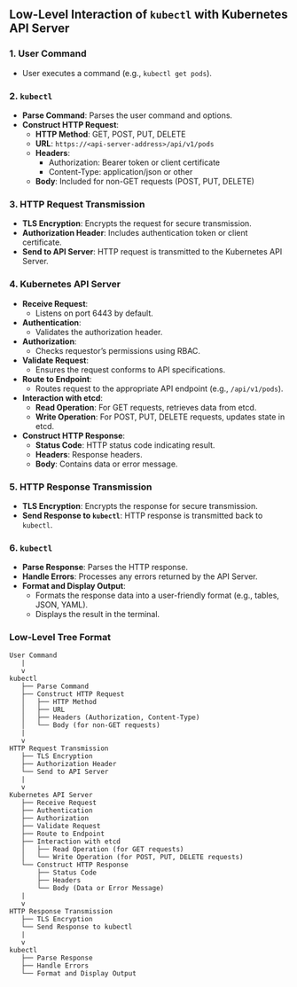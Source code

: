 ## Low-Level Interaction of `kubectl` with Kubernetes API Server

### 1. User Command
- User executes a command (e.g., `kubectl get pods`).

### 2. `kubectl`
- **Parse Command**: Parses the user command and options.
- **Construct HTTP Request**:
  - **HTTP Method**: GET, POST, PUT, DELETE
  - **URL**: `https://<api-server-address>/api/v1/pods`
  - **Headers**:
    - Authorization: Bearer token or client certificate
    - Content-Type: application/json or other
  - **Body**: Included for non-GET requests (POST, PUT, DELETE)

### 3. HTTP Request Transmission
- **TLS Encryption**: Encrypts the request for secure transmission.
- **Authorization Header**: Includes authentication token or client certificate.
- **Send to API Server**: HTTP request is transmitted to the Kubernetes API Server.

### 4. Kubernetes API Server
- **Receive Request**:
  - Listens on port 6443 by default.
- **Authentication**:
  - Validates the authorization header.
- **Authorization**:
  - Checks requestor’s permissions using RBAC.
- **Validate Request**:
  - Ensures the request conforms to API specifications.
- **Route to Endpoint**:
  - Routes request to the appropriate API endpoint (e.g., `/api/v1/pods`).
- **Interaction with etcd**:
  - **Read Operation**: For GET requests, retrieves data from etcd.
  - **Write Operation**: For POST, PUT, DELETE requests, updates state in etcd.
- **Construct HTTP Response**:
  - **Status Code**: HTTP status code indicating result.
  - **Headers**: Response headers.
  - **Body**: Contains data or error message.

### 5. HTTP Response Transmission
- **TLS Encryption**: Encrypts the response for secure transmission.
- **Send Response to `kubectl`**: HTTP response is transmitted back to `kubectl`.

### 6. `kubectl`
- **Parse Response**: Parses the HTTP response.
- **Handle Errors**: Processes any errors returned by the API Server.
- **Format and Display Output**:
  - Formats the response data into a user-friendly format (e.g., tables, JSON, YAML).
  - Displays the result in the terminal.

### Low-Level Tree Format

```plaintext
User Command
   |
   v
kubectl
   ├── Parse Command
   ├── Construct HTTP Request
   │   ├── HTTP Method
   │   ├── URL
   │   ├── Headers (Authorization, Content-Type)
   │   └── Body (for non-GET requests)
   |
   v
HTTP Request Transmission
   ├── TLS Encryption
   ├── Authorization Header
   └── Send to API Server
   |
   v
Kubernetes API Server
   ├── Receive Request
   ├── Authentication
   ├── Authorization
   ├── Validate Request
   ├── Route to Endpoint
   ├── Interaction with etcd
   │   ├── Read Operation (for GET requests)
   │   └── Write Operation (for POST, PUT, DELETE requests)
   └── Construct HTTP Response
       ├── Status Code
       ├── Headers
       └── Body (Data or Error Message)
   |
   v
HTTP Response Transmission
   ├── TLS Encryption
   └── Send Response to kubectl
   |
   v
kubectl
   ├── Parse Response
   ├── Handle Errors
   └── Format and Display Output
